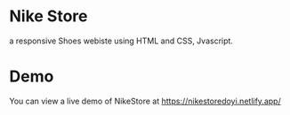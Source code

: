 # Nike Store
 a responsive Shoes webiste using HTML and CSS, Jvascript.

# Demo
You can view a live demo of NikeStore at https://nikestoredoyi.netlify.app/
